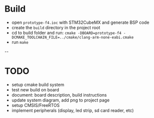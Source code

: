# Build
- open ```prototype-f4.ioc``` with STM32CubeMX and generate BSP code
- create the ```build``` directory in the project root
- cd to build folder and run:
```cmake -DBOARD=prototype-f4 -DCMAKE_TOOLCHAIN_FILE=../cmake/clang-arm-none-eabi.cmake```
- run ```make```

--

# TODO
- setup cmake build system
- test new build on board
- document: board description, build instructions
- update system diagram, add png to project page
- setup CMSIS/FreeRTOS
- implement peripherals (display, led strip, sd card reader, etc)
